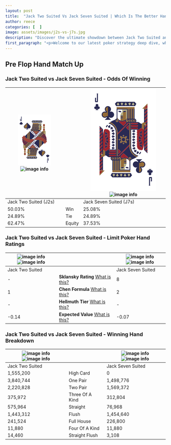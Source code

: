 ```yaml
---
layout: post
title:  "Jack Two Suited Vs Jack Seven Suited | Which Is The Better Hand In Poker? A Complete Guide"
author: reece
categories: [  ]
image: assets/images/j2s-vs-j7s.jpg
description: "Discover the ultimate showdown between Jack Two Suited and Jack Seven Suited in poker! Uncover the odds, strategies, and scenarios where one hand triumphs over the other. Get ready to up your poker game with this thrilling analysis."
first_paragraph: "<p>Welcome to our latest poker strategy deep dive, where we're pitting two distinct hands against each other in a high-stakes showdown: Jack Two Suited vs Jack Seven Suited.</p><p>In the dynamic world of poker, every decision counts, and knowing which hand holds the upper hand is key to your success at the table.</p><p>In this article, we'll dissect these two hands, explore the scenarios where one dominates the other, and equip you with the knowledge to make strategic choices that can tip the odds in your favor.</p><p>Get ready to unravel the intriguing dynamics of these poker hands and elevate your game to new heights.</p>"
---
```




[comment]: # (sp0)

## Pre Flop Hand Match Up

<div class="table hand-ratings" markdown="1"> 



### Jack Two Suited vs Jack Seven Suited - Odds Of Winning


    
| ![image info](assets/images/hand1/j.png) ![image info](assets/images/hand1/2s.png) |  | ![image info](assets/images/hand2/j.png) ![image info](assets/images/hand2/7s.png) |
| -------- | -------- | -------- |
| Jack Two Suited (J2s) |  | Jack Seven Suited (J7s) |
| 50.03% | Win | 25.08% |
| 24.89% | Tie | 24.89% |
| 62.47% | Equity | 37.53% |




[comment]: # (sp1)



### Jack Two Suited vs Jack Seven Suited - Limit Poker Hand Ratings


    
| ![image info](https://www.riverpairs.com/assets/images/hand1/j.png) ![image info](https://www.riverpairs.com/assets/images/hand1/2s.png) |  | ![image info](https://www.riverpairs.com/assets/images/hand2/j.png) ![image info](https://www.riverpairs.com/assets/images/hand2/7s.png) |
| -------- | -------- | -------- |
| Jack Two Suited |  | Jack Seven Suited |
| - | **Sklansky Rating** [What is this?](/sklansky-rating-explained) | 8 |
| 1 | **Chen Formula** [What is this?](/chen-formula-explained) | 2 |
| - | **Hellmuth Tier** [What is this?](/Hellmuth-tier-explained) | - |
| -0.14 | **Expected Value** [What is this?](/expected-value-explained) | -0.07 |




[comment]: # (sp2)



### Jack Two Suited vs Jack Seven Suited - Winning Hand Breakdown


    
| ![image info](https://www.riverpairs.com/assets/images/hand1/j.png) ![image info](https://www.riverpairs.com/assets/images/hand1/2s.png) |  | ![image info](https://www.riverpairs.com/assets/images/hand2/j.png) ![image info](https://www.riverpairs.com/assets/images/hand2/7s.png) |
| -------- | -------- | -------- |
| Jack Two Suited |  | Jack Seven Suited |
| 1,555,200 | High Card | 0 |
| 3,840,744 | One Pair | 1,498,776 |
| 2,220,828 | Two Pair | 1,569,372 |
| 375,972 | Three Of A Kind | 312,804 |
| 575,964 | Straight | 76,968 |
| 1,443,312 | Flush | 1,454,640 |
| 241,524 | Full House | 226,800 |
| 11,880 | Four Of A Kind | 11,880 |
| 14,460 | Straight Flush | 3,108 |




[comment]: # (sp3)



</div>

[comment]: # (sp4)



[comment]: # (sp5)

